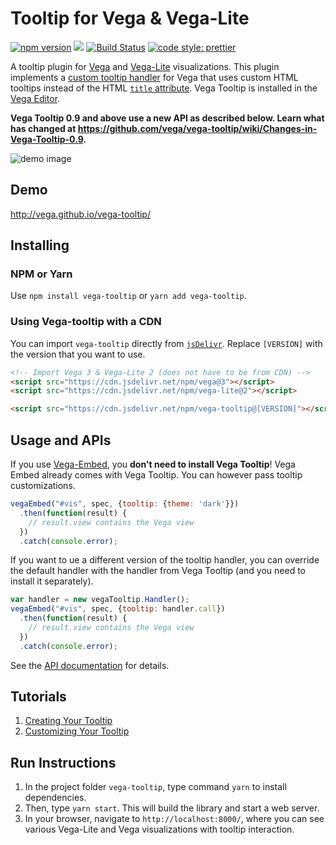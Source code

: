 # Tooltip for Vega & Vega-Lite
[![npm version](https://img.shields.io/npm/v/vega-tooltip.svg)](https://www.npmjs.com/package/vega-tooltip)
[![](https://data.jsdelivr.com/v1/package/npm/vega-tooltip/badge?style=rounded)](https://www.jsdelivr.com/package/npm/vega-tooltip)
[![Build Status](https://travis-ci.org/vega/vega-tooltip.svg?branch=master)](https://travis-ci.org/vega/vega-tooltip)
[![code style: prettier](https://img.shields.io/badge/code_style-prettier-ff69b4.svg?style=rounded)](https://github.com/prettier/prettier)


A tooltip plugin for [Vega](http://vega.github.io/vega/) and [Vega-Lite](https://vega.github.io/vega-lite/) visualizations. This plugin implements a [custom tooltip handler](https://vega.github.io/vega/docs/api/view/#view_tooltip) for Vega that uses custom HTML tooltips instead of the HTML [`title` attribute](https://developer.mozilla.org/en-US/docs/Web/API/HTMLElement/title). Vega Tooltip is installed in the [Vega Editor](https://vega.github.io/editor/).

**Vega Tooltip 0.9 and above use a new API as described below. Learn what has changed at https://github.com/vega/vega-tooltip/wiki/Changes-in-Vega-Tooltip-0.9.**

![demo image](demo.png "a tooltip for a Vega-Lite scatterplot")

## Demo

http://vega.github.io/vega-tooltip/

## Installing

### NPM or Yarn

Use `npm install vega-tooltip` or `yarn add vega-tooltip`.

### Using Vega-tooltip with a CDN

You can import `vega-tooltip` directly from [`jsDelivr`](https://www.jsdelivr.com/package/npm/vega-tooltip). Replace `[VERSION]` with the version that you want to use.

```html
<!-- Import Vega 3 & Vega-Lite 2 (does not have to be from CDN) -->
<script src="https://cdn.jsdelivr.net/npm/vega@3"></script>
<script src="https://cdn.jsdelivr.net/npm/vega-lite@2"></script>

<script src="https://cdn.jsdelivr.net/npm/vega-tooltip@[VERSION]"></script>
```

## Usage and APIs

If you use [Vega-Embed](https://github.com/vega/vega-embed), you **don't need to install Vega Tooltip**! Vega Embed already comes with Vega Tooltip. You can however pass tooltip customizations.

```js
vegaEmbed("#vis", spec, {tooltip: {theme: 'dark'}})
  .then(function(result) {
    // result.view contains the Vega view
  })
  .catch(console.error);
```

If you want to ue a different version of the tooltip handler, you can override the default handler with the handler from Vega Tooltip (and you need to install it separately).

```js
var handler = new vegaTooltip.Handler();
vegaEmbed("#vis", spec, {tooltip: handler.call})
  .then(function(result) {
    // result.view contains the Vega view
  })
  .catch(console.error);
```

See the [API documentation](docs/APIs.md) for details.

## Tutorials

1. [Creating Your Tooltip](docs/creating_your_tooltip.md)
2. [Customizing Your Tooltip](docs/customizing_your_tooltip.md)

## Run Instructions

1. In the project folder `vega-tooltip`, type command `yarn` to install dependencies.
2. Then, type `yarn start`. This will build the library and start a web server.
3. In your browser, navigate to `http://localhost:8000/`, where you can see various Vega-Lite and Vega visualizations with tooltip interaction.
